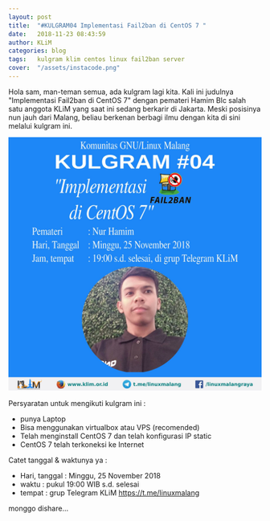 ```yaml
---
layout: post
title:  "#KULGRAM04 Implementasi Fail2ban di CentOS 7 "
date:   2018-11-23 08:43:59
author: KLiM
categories: blog
tags:	kulgram klim centos linux fail2ban server
cover:  "/assets/instacode.png"
---
```


Hola sam, man-teman semua, ada kulgram lagi kita. Kali ini judulnya "Implementasi Fail2ban di CentOS 7" dengan pemateri Hamim Blc salah satu anggota KLiM yang saat ini sedang berkarir di Jakarta. Meski posisinya nun jauh dari Malang, beliau berkenan berbagi ilmu dengan kita di sini melalui kulgram ini.

![Poster Kulgram 04](/assets/images/kulgram04.jpg)

Persyaratan untuk mengikuti kulgram ini :
- punya Laptop
- Bisa menggunakan virtualbox atau VPS (recomended)
- Telah menginstall CentOS 7 dan telah konfigurasi IP static
- CentOS 7 telah terkoneksi ke Internet

Catet tanggal & waktunya ya :
- Hari, tanggal : Minggu, 25 November 2018
- waktu : pukul 19:00 WIB s.d. selesai
- tempat : grup Telegram KLiM https://t.me/linuxmalang

monggo dishare...



